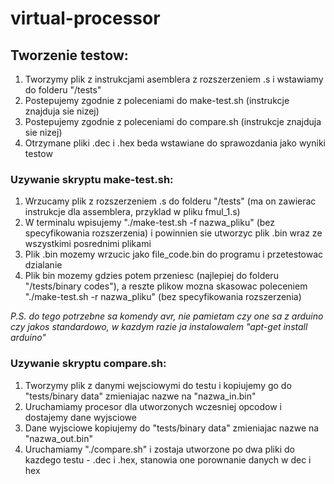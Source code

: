 # virtual-processor

## Tworzenie testow:
1. Tworzymy plik z instrukcjami asemblera z rozszerzeniem .s i wstawiamy do folderu "/tests"
2. Postepujemy zgodnie z poleceniami do make-test.sh (instrukcje znajduja sie nizej)
3. Postepujemy zgodnie z poleceniami do compare.sh (instrukcje znajduja sie nizej)
4. Otrzymane pliki .dec i .hex beda wstawiane do sprawozdania jako wyniki testow

### Uzywanie skryptu make-test.sh:
1. Wrzucamy plik z rozszerzeniem .s do folderu "/tests" (ma on zawierac instrukcje dla assemblera, przyklad w pliku fmul_1.s)
2. W terminalu wpisujemy "./make-test.sh -f nazwa_pliku" (bez specyfikowania rozszerzenia) i powinnien sie utworzyc plik .bin wraz ze wszystkimi posrednimi plikami
3. Plik .bin mozemy wrzucic jako file_code.bin do programu i przetestowac dzialanie
4. Plik bin mozemy gdzies potem przeniesc (najlepiej do folderu "/tests/binary codes"), a reszte plikow mozna skasowac poleceniem "./make-test.sh -r nazwa_pliku" (bez specyfikowania rozszerzenia)

_P.S. do tego potrzebne sa komendy avr, nie pamietam czy one sa z arduino czy jakos standardowo, w kazdym razie ja instalowalem "apt-get install arduino"_


### Uzywanie skryptu compare.sh:
1. Tworzymy plik z danymi wejsciowymi do testu i kopiujemy go do "tests/binary data" zmieniajac nazwe na "nazwa_in.bin"
2. Uruchamiamy procesor dla utworzonych wczesniej opcodow i dostajemy dane wyjsciowe
3. Dane wyjsciowe kopiujemy do "tests/binary data" zmieniajac nazwe na "nazwa_out.bin"
4. Uruchamiamy "./compare.sh" i zostaja utworzone po dwa pliki do kazdego testu - .dec i .hex, stanowia one porownanie danych w dec i hex
